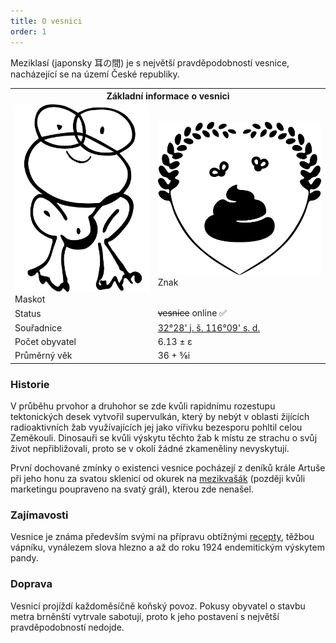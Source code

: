 ```yaml
---
title: O vesnici
order: 1
---
```


Meziklasí (japonsky 耳の間) je s největší pravděpodobností vesnice, nacházející se na území České republiky.

<table class="wiki-table" >
  <tr><th colspan="2">Základní informace o vesnici</th></tr>
  <tr>
    <td>
      <img src="/assets/img/zaba.png" alt="Maskot" class="invertable" />
	  <figcaption>Maskot</figcaption>
    </td>
    <td>
      <img src="/assets/img/logo.png" alt="Znak" class="invertable" />
	  <figcaption>Znak</figcaption>
    </td>
  </tr>
  <tr>
    <td>Status</td>
    <td><strike>vesnice</strike> online ✅</td>
  </tr>
  <tr>
    <td>Souřadnice</td>
    <td><a href="https://www.google.com/maps/place/32%C2%B028'14.7%22S+116%C2%B009'53.6%22W/@-32.4707565,-116.167069,17z/data=!3m1!4b1!4m6!3m5!1s0x0:0x0!7e2!8m2!3d-32.4707612!4d-116.1648749">32°28' j. š. 116°09' s. d.</a></td>
  </tr>
  <tr>
    <td>Počet obyvatel</td>
    <td>6.13 ± ε</td>
  </tr>
  <tr>
    <td>Průměrný věk</td>
    <td>36 + ⅝i</td>
  </tr>
</table>

### Historie
V průběhu prvohor a druhohor se zde kvůli rapidnímu rozestupu tektonických desek vytvořil supervulkán, který by nebýt v oblasti žijících radioaktivních žab využívajících jej jako vířivku bezesporu pohltil celou Zeměkouli. Dinosauři se kvůli výskytu těchto žab k místu ze strachu o svůj život nepřibližovali, proto se v okolí žádné zkameněliny nevyskytují.

První dochované zmínky o existenci vesnice pocházejí z deníků krále Artuše při jeho honu za svatou sklenicí od okurek na [mezikvašák](/recepty/mezikvasak/) (později kvůli marketingu poupraveno na svatý grál), kterou zde nenašel.

### Zajímavosti
Vesnice je známa především svými na přípravu obtížnými [recepty](/clanky/#recepty), těžbou vápníku, vynálezem slova hlezno a až do roku 1924 endemitickým výskytem pandy.

### Doprava
Vesnicí projíždí každoměsíčně koňský povoz. Pokusy obyvatel o stavbu metra brněnští vytrvale sabotují, proto k jeho postavení s největší pravděpodobností nedojde.

